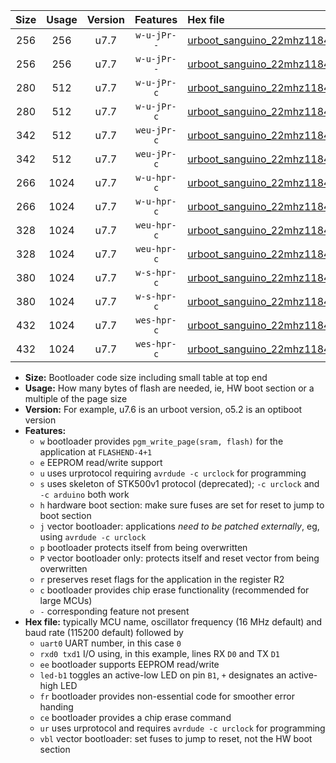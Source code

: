 |Size|Usage|Version|Features|Hex file|
|:-:|:-:|:-:|:-:|:--|
|256|256|u7.7|`w-u-jPr--`|[urboot_sanguino_22mhz1184_19200bps_uart0_rxd0_txd1_led+b0_fr_ur_vbl.hex](https://raw.githubusercontent.com/stefanrueger/urboot.hex/main/boards/sanguino/fcpu_22mhz1184/19200_bps/urboot_sanguino_22mhz1184_19200bps_uart0_rxd0_txd1_led+b0_fr_ur_vbl.hex)|
|256|256|u7.7|`w-u-jPr--`|[urboot_sanguino_22mhz1184_19200bps_uart1_rxd2_txd3_led+b0_fr_ur_vbl.hex](https://raw.githubusercontent.com/stefanrueger/urboot.hex/main/boards/sanguino/fcpu_22mhz1184/19200_bps/urboot_sanguino_22mhz1184_19200bps_uart1_rxd2_txd3_led+b0_fr_ur_vbl.hex)|
|280|512|u7.7|`w-u-jPr-c`|[urboot_sanguino_22mhz1184_19200bps_uart0_rxd0_txd1_led+b0_fr_ce_ur_vbl.hex](https://raw.githubusercontent.com/stefanrueger/urboot.hex/main/boards/sanguino/fcpu_22mhz1184/19200_bps/urboot_sanguino_22mhz1184_19200bps_uart0_rxd0_txd1_led+b0_fr_ce_ur_vbl.hex)|
|280|512|u7.7|`w-u-jPr-c`|[urboot_sanguino_22mhz1184_19200bps_uart1_rxd2_txd3_led+b0_fr_ce_ur_vbl.hex](https://raw.githubusercontent.com/stefanrueger/urboot.hex/main/boards/sanguino/fcpu_22mhz1184/19200_bps/urboot_sanguino_22mhz1184_19200bps_uart1_rxd2_txd3_led+b0_fr_ce_ur_vbl.hex)|
|342|512|u7.7|`weu-jPr-c`|[urboot_sanguino_22mhz1184_19200bps_uart0_rxd0_txd1_ee_led+b0_fr_ce_ur_vbl.hex](https://raw.githubusercontent.com/stefanrueger/urboot.hex/main/boards/sanguino/fcpu_22mhz1184/19200_bps/urboot_sanguino_22mhz1184_19200bps_uart0_rxd0_txd1_ee_led+b0_fr_ce_ur_vbl.hex)|
|342|512|u7.7|`weu-jPr-c`|[urboot_sanguino_22mhz1184_19200bps_uart1_rxd2_txd3_ee_led+b0_fr_ce_ur_vbl.hex](https://raw.githubusercontent.com/stefanrueger/urboot.hex/main/boards/sanguino/fcpu_22mhz1184/19200_bps/urboot_sanguino_22mhz1184_19200bps_uart1_rxd2_txd3_ee_led+b0_fr_ce_ur_vbl.hex)|
|266|1024|u7.7|`w-u-hpr-c`|[urboot_sanguino_22mhz1184_19200bps_uart0_rxd0_txd1_led+b0_fr_ce_ur.hex](https://raw.githubusercontent.com/stefanrueger/urboot.hex/main/boards/sanguino/fcpu_22mhz1184/19200_bps/urboot_sanguino_22mhz1184_19200bps_uart0_rxd0_txd1_led+b0_fr_ce_ur.hex)|
|266|1024|u7.7|`w-u-hpr-c`|[urboot_sanguino_22mhz1184_19200bps_uart1_rxd2_txd3_led+b0_fr_ce_ur.hex](https://raw.githubusercontent.com/stefanrueger/urboot.hex/main/boards/sanguino/fcpu_22mhz1184/19200_bps/urboot_sanguino_22mhz1184_19200bps_uart1_rxd2_txd3_led+b0_fr_ce_ur.hex)|
|328|1024|u7.7|`weu-hpr-c`|[urboot_sanguino_22mhz1184_19200bps_uart0_rxd0_txd1_ee_led+b0_fr_ce_ur.hex](https://raw.githubusercontent.com/stefanrueger/urboot.hex/main/boards/sanguino/fcpu_22mhz1184/19200_bps/urboot_sanguino_22mhz1184_19200bps_uart0_rxd0_txd1_ee_led+b0_fr_ce_ur.hex)|
|328|1024|u7.7|`weu-hpr-c`|[urboot_sanguino_22mhz1184_19200bps_uart1_rxd2_txd3_ee_led+b0_fr_ce_ur.hex](https://raw.githubusercontent.com/stefanrueger/urboot.hex/main/boards/sanguino/fcpu_22mhz1184/19200_bps/urboot_sanguino_22mhz1184_19200bps_uart1_rxd2_txd3_ee_led+b0_fr_ce_ur.hex)|
|380|1024|u7.7|`w-s-hpr-c`|[urboot_sanguino_22mhz1184_19200bps_uart0_rxd0_txd1_led+b0_fr_ce.hex](https://raw.githubusercontent.com/stefanrueger/urboot.hex/main/boards/sanguino/fcpu_22mhz1184/19200_bps/urboot_sanguino_22mhz1184_19200bps_uart0_rxd0_txd1_led+b0_fr_ce.hex)|
|380|1024|u7.7|`w-s-hpr-c`|[urboot_sanguino_22mhz1184_19200bps_uart1_rxd2_txd3_led+b0_fr_ce.hex](https://raw.githubusercontent.com/stefanrueger/urboot.hex/main/boards/sanguino/fcpu_22mhz1184/19200_bps/urboot_sanguino_22mhz1184_19200bps_uart1_rxd2_txd3_led+b0_fr_ce.hex)|
|432|1024|u7.7|`wes-hpr-c`|[urboot_sanguino_22mhz1184_19200bps_uart0_rxd0_txd1_ee_led+b0_fr_ce.hex](https://raw.githubusercontent.com/stefanrueger/urboot.hex/main/boards/sanguino/fcpu_22mhz1184/19200_bps/urboot_sanguino_22mhz1184_19200bps_uart0_rxd0_txd1_ee_led+b0_fr_ce.hex)|
|432|1024|u7.7|`wes-hpr-c`|[urboot_sanguino_22mhz1184_19200bps_uart1_rxd2_txd3_ee_led+b0_fr_ce.hex](https://raw.githubusercontent.com/stefanrueger/urboot.hex/main/boards/sanguino/fcpu_22mhz1184/19200_bps/urboot_sanguino_22mhz1184_19200bps_uart1_rxd2_txd3_ee_led+b0_fr_ce.hex)|

- **Size:** Bootloader code size including small table at top end
- **Usage:** How many bytes of flash are needed, ie, HW boot section or a multiple of the page size
- **Version:** For example, u7.6 is an urboot version, o5.2 is an optiboot version
- **Features:**
  + `w` bootloader provides `pgm_write_page(sram, flash)` for the application at `FLASHEND-4+1`
  + `e` EEPROM read/write support
  + `u` uses urprotocol requiring `avrdude -c urclock` for programming
  + `s` uses skeleton of STK500v1 protocol (deprecated); `-c urclock` and `-c arduino` both work
  + `h` hardware boot section: make sure fuses are set for reset to jump to boot section
  + `j` vector bootloader: applications *need to be patched externally*, eg, using `avrdude -c urclock`
  + `p` bootloader protects itself from being overwritten
  + `P` vector bootloader only: protects itself and reset vector from being overwritten
  + `r` preserves reset flags for the application in the register R2
  + `c` bootloader provides chip erase functionality (recommended for large MCUs)
  + `-` corresponding feature not present
- **Hex file:** typically MCU name, oscillator frequency (16 MHz default) and baud rate (115200 default) followed by
  + `uart0` UART number, in this case `0`
  + `rxd0 txd1` I/O using, in this example, lines RX `D0` and TX `D1`
  + `ee` bootloader supports EEPROM read/write
  + `led-b1` toggles an active-low LED on pin `B1`, `+` designates an active-high LED
  + `fr` bootloader provides non-essential code for smoother error handing
  + `ce` bootloader provides a chip erase command
  + `ur` uses urprotocol and requires `avrdude -c urclock` for programming
  + `vbl` vector bootloader: set fuses to jump to reset, not the HW boot section
